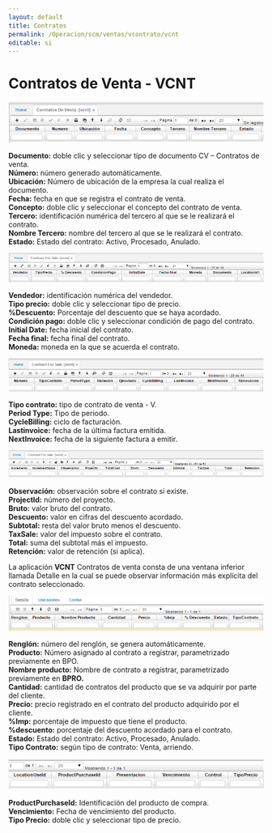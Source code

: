```yaml
---
layout: default
title: Contratos
permalink: /Operacion/scm/ventas/vcontrato/vcnt
editable: si
---
```


# Contratos de Venta - VCNT

![](vcnt1.png)

**Documento:** doble clic y seleccionar tipo de documento CV – Contratos de venta.  
**Número:** número generado automáticamente.  
**Ubicación:** Número de ubicación de la empresa la cual realiza el documento.  
**Fecha:** fecha en que se registra el contrato de venta.  
**Concepto:** doble clic y seleccionar el concepto del contrato de venta.  
**Tercero:** identificación numérica del tercero al que se le realizará el contrato.  
**Nombre Tercero:** nombre del tercero al que se le realizará el contrato.  
**Estado:** Estado del contrato: Activo, Procesado, Anulado.  


![](vcnt2.png)

**Vendedor:** identificación numérica del vendedor.  
**Tipo precio:** doble clic y seleccionar tipo de precio.  
**%Descuento:** Porcentaje del descuento que se haya acordado.  
**Condición pago:** doble clic y seleccionar condición de pago del contrato.  
**Initial Date:** fecha inicial del contrato.  
**Fecha final:** fecha final del contrato.  
**Moneda:** moneda en la que se acuerda el contrato.  


![](vcnt3.png)

**Tipo contrato:** tipo de contrato de venta - V.  
**Period Type:** Tipo de periodo.  
**CycleBilling:** ciclo de facturación.  
**Lastinvoice:** fecha de la última factura emitida.  
**NextInvoice:** fecha de la siguiente factura a emitir.  

![](vcnt4.png)

**Observación:** observación sobre el contrato si existe.  
**ProjectId:** número del proyecto.  
**Bruto:** valor bruto del contrato.  
**Descuento:** valor en cifras del descuento acordado.  
**Subtotal:** resta del valor bruto menos el descuento.  
**TaxSale:** valor del impuesto sobre el contrato.  
**Total:** suma del subtotal más el impuesto.  
**Retención:** valor de retención (si aplica).  

La aplicación **VCNT** Contratos de venta consta de una ventana inferior llamada Detalle en la cual se puede observar información más explícita del contrato seleccionado.

![](vcnt5.png)

**Renglón:** número del renglón, se genera automáticamente.  
**Producto:** Número asignado al contrato a registrar, parametrizado previamente en BPO.  
**Nombre producto:** Nombre de contrato a registrar, parametrizado previamente en **BPRO.**  
**Cantidad:** cantidad de contratos del producto que se va adquirir por parte del cliente.  
**Precio:** precio registrado en el contrato del producto adquirido por el cliente.  
**%Imp:** porcentaje de impuesto que tiene el producto.  
**%descuento:** porcentaje del descuento acordado para el contrato.  
**Estado:** Estado del contrato: Activo, Procesado, Anulado.  
**Tipo Contrato:** según tipo de contrato: Venta, arriendo.  


![](vcnt6.png)

**ProductPurchaseId:** Identificación del producto de compra.  
**Vencimiento:** Fecha de vencimiento del producto.  
**Tipo Precio:** doble clic y seleccionar tipo de precio.  




